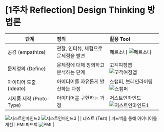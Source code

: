 # [1주차 Reflection] Design Thinking 방법론


 	 

 	 

| 단계 | 정의 | 활용 Tool |
| ---------- | :--------- | :---------- |
| 공감 (empathize) | 관찰, 인터뷰, 체험으로 문제점을 발견 | 페르소나 ![페르소나](https://user-images.githubusercontent.com/30791915/50471116-9d77f500-09f6-11e9-8684-3238c44cb6e5.png)|
| 문제정의 (Define) | 문제점에 대해 정의하고 분석하는 단계 | 고객여정맵 ![고객여정맵](https://user-images.githubusercontent.com/30791915/50471114-9cdf5e80-09f6-11e9-9312-7be304621618.png) |
| 아이디어 도출 (Ideate) | 아이디어를 자유롭게 발산하는 과정 | 스캠퍼, 브레인라이팅 ![스캠퍼](https://user-images.githubusercontent.com/30791915/50471115-9cdf5e80-09f6-11e9-8250-4b9fe0e163a5.png) |
| 시제품 제작 (Proto-Type) | 아이디어를 구현하는 과정 | 저스트인마인드 ![저스트인마인드1](https://user-images.githubusercontent.com/30791915/50470841-97cddf80-09f5-11e9-8210-8f21ccbaa430.jpg)
![저스트인마인드2](https://user-images.githubusercontent.com/30791915/50470839-97cddf80-09f5-11e9-821f-a0c7bdf19547.jpg)
![저스트인마인드3](https://user-images.githubusercontent.com/30791915/50470842-97cddf80-09f5-11e9-988d-220ba5ba9b35.jpg) |
| 테스트 (Test) | 피드백을 통해 아이디어를 개선 | PMI 피드백 ![PMI](https://user-images.githubusercontent.com/30791915/50471153-b84a6980-09f6-11e9-8c1a-616e2763bac3.png)  |



